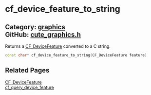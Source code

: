 [//]: # (This file is automatically generated by Cute Framework's docs parser.)
[//]: # (Do not edit this file by hand!)
[//]: # (See: https://github.com/RandyGaul/cute_framework/blob/master/samples/docs_parser.cpp)
[](../header.md ':include')

# cf_device_feature_to_string

Category: [graphics](/api_reference?id=graphics)  
GitHub: [cute_graphics.h](https://github.com/RandyGaul/cute_framework/blob/master/include/cute_graphics.h)  
---

Returns a [CF_DeviceFeature](/graphics/cf_devicefeature.md) converted to a C string.

```cpp
const char* cf_device_feature_to_string(CF_DeviceFeature feature)
```

## Related Pages

[CF_DeviceFeature](/graphics/cf_devicefeature.md)  
[cf_query_device_feature](/graphics/cf_query_device_feature.md)  
